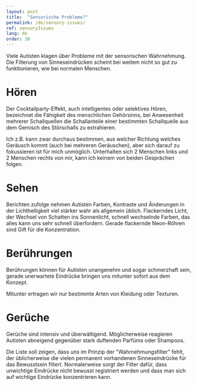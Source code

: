 ```yaml
---
layout: post
title:  "Sensorische Probleme?"
permalink: /de/sensory-issues/
ref: sensoryIssues
lang: de
order: 30
---
```


Viele Autisten klagen über Probleme mit der sensorischen Wahrnehmung. Die Filterung von Sinneseindrücken scheint bei weitem nicht so gut zu funktionieren, wie bei normalen Menschen.

# Hören
Der Cocktailparty-Effekt, auch intelligentes oder selektives Hören, bezeichnet die Fähigkeit des menschlichen Gehörsinns, bei Anwesenheit mehrerer Schallquellen die Schallanteile einer bestimmten Schallquelle aus dem Gemisch des Störschalls zu extrahieren. 

Ich z.B. kann zwar durchaus bestimmen, aus welcher Richtung welches Geräusch kommt (auch bei mehreren Geräuschen), aber sich darauf zu fokussieren ist für mich unmöglich. Unterhalten sich 2 Menschen links und 2 Menschen rechts von mir, kann ich keinem von beiden Gesprächen folgen.

# Sehen
Berichten zufolge nehmen Autisten Farben, Kontraste und Änderungen in der Lichthelligkeit viel stärker wahr als allgemein üblich. Flackerndes Licht, der Wechsel von Schatten ins Sonnenlicht, schnell wechselnde Farben, das alles kann uns sehr schnell überfordern. Gerade flackernde Neon-Röhren sind Gift für die Konzentration.

# Berührungen
Berührungen können für Autisten unangenehm und sogar schmerzhaft sein, gerade unerwartete Eindrücke bringen uns mitunter sofort aus dem Konzept. 

Mitunter ertragen wir nur bestimmte Arten von Kleidung oder Texturen.

# Gerüche
Gerüche sind intensiv und überwältigend. Möglicherweise reagieren Autisten abneigend gegenüber stark duftenden Parfüms oder Shampoos.


Die Liste soll zeigen, dass uns im Prinzip der "Wahrnehmungsfilter" fehlt, der üblicherweise die vielen permanent vorhandenen Sinneseindrücke für das Bewusstsein filtert. Normalerweise sorgt der Filter dafür, dass unwichtige Eindrücke nicht bewusst registriert werden und dass man sich auf wichtige Eindrücke konzentrieren kann.